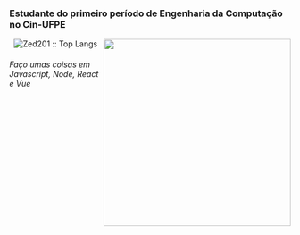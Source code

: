 
### Estudante do primeiro período de Engenharia da Computação no Cin-UFPE
 <p><a><img align="right" width=335 src="https://github-readme-stats.vercel.app/api?username=Zed201&show_icons=true&theme=react&border_color=61dafb&hide_border=true" /></a></p>
    <p align="center" width=300c ><img src="https://github-readme-stats.vercel.app/api/top-langs/?username=Zed201&langs_count=10&theme=react&layout=compact" alt="Zed201 :: Top Langs" /></p>

###### Faço umas coisas em Javascript, Node, React e Vue
 
   
  

